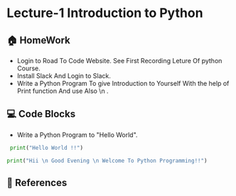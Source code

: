 # Lecture-1 Introduction to Python

## 🏠 HomeWork

* Login to Road To Code Website. See First Recording Leture Of python Course.
* Install Slack And Login to Slack.
* Write a Python Program To give Introduction to Yourself With the help of Print function And use Also \n .

## 💻 Code Blocks
* Write a Python Program to "Hello World".
```python 
 print("Hello World !!")
 ```

 ```python 
 print("Hii \n Good Evening \n Welcome To Python Programming!!")
 ```
## 📖 References





